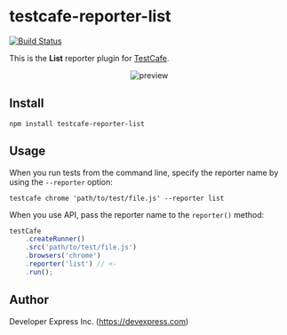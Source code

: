 # testcafe-reporter-list
[![Build Status](https://travis-ci.org/DevExpress/testcafe-reporter-list.svg)](https://travis-ci.org/DevExpress/testcafe-reporter-list)

This is the **List** reporter plugin for [TestCafe](http://devexpress.github.io/testcafe).

<p align="center">
    <img src="https://raw.github.com/DevExpress/testcafe-reporter-list/master/media/preview.png" alt="preview" />
</p>

## Install

```
npm install testcafe-reporter-list
```

## Usage

When you run tests from the command line, specify the reporter name by using the `--reporter` option:

```
testcafe chrome 'path/to/test/file.js' --reporter list
```


When you use API, pass the reporter name to the `reporter()` method:

```js
testCafe
    .createRunner()
    .src('path/to/test/file.js')
    .browsers('chrome')
    .reporter('list') // <-
    .run();
```

## Author
Developer Express Inc. (https://devexpress.com)

